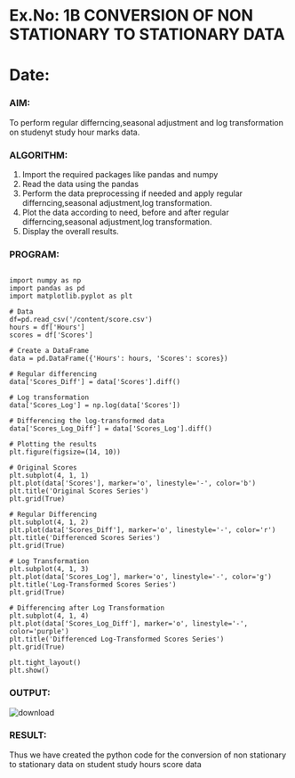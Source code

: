 # Ex.No: 1B                     CONVERSION OF NON STATIONARY TO STATIONARY DATA
# Date: 

### AIM:
To perform regular differncing,seasonal adjustment and log transformation on studenyt study hour marks data.
### ALGORITHM:
1. Import the required packages like pandas and numpy
2. Read the data using the pandas
3. Perform the data preprocessing if needed and apply regular differncing,seasonal adjustment,log transformation.
4. Plot the data according to need, before and after regular differncing,seasonal adjustment,log transformation.
5. Display the overall results.
### PROGRAM:
```

import numpy as np
import pandas as pd
import matplotlib.pyplot as plt

# Data
df=pd.read_csv('/content/score.csv')
hours = df['Hours']
scores = df['Scores']

# Create a DataFrame
data = pd.DataFrame({'Hours': hours, 'Scores': scores})

# Regular differencing
data['Scores_Diff'] = data['Scores'].diff()

# Log transformation
data['Scores_Log'] = np.log(data['Scores'])

# Differencing the log-transformed data
data['Scores_Log_Diff'] = data['Scores_Log'].diff()

# Plotting the results
plt.figure(figsize=(14, 10))

# Original Scores
plt.subplot(4, 1, 1)
plt.plot(data['Scores'], marker='o', linestyle='-', color='b')
plt.title('Original Scores Series')
plt.grid(True)

# Regular Differencing
plt.subplot(4, 1, 2)
plt.plot(data['Scores_Diff'], marker='o', linestyle='-', color='r')
plt.title('Differenced Scores Series')
plt.grid(True)

# Log Transformation
plt.subplot(4, 1, 3)
plt.plot(data['Scores_Log'], marker='o', linestyle='-', color='g')
plt.title('Log-Transformed Scores Series')
plt.grid(True)

# Differencing after Log Transformation
plt.subplot(4, 1, 4)
plt.plot(data['Scores_Log_Diff'], marker='o', linestyle='-', color='purple')
plt.title('Differenced Log-Transformed Scores Series')
plt.grid(True)

plt.tight_layout()
plt.show()
```


### OUTPUT:
![download](https://github.com/user-attachments/assets/ae35fba9-a1bc-424e-9511-b6d5b02c0e77)

### RESULT:
Thus we have created the python code for the conversion of non stationary to stationary data on student study hours score data

